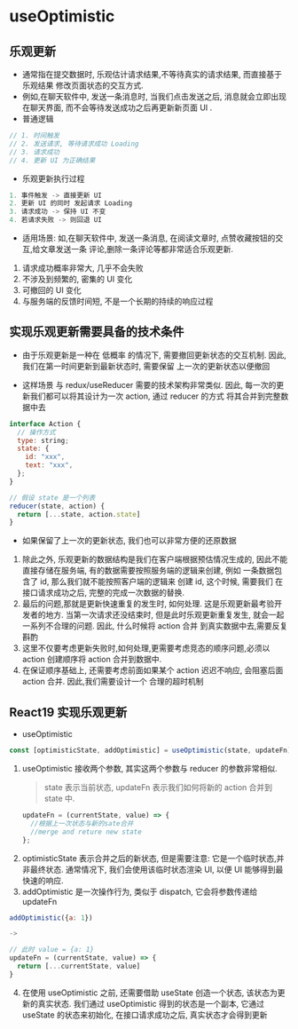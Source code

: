 # useOptimistic

## 乐观更新

- 通常指在提交数据时, 乐观估计请求结果,不等待真实的请求结果, 而直接基于乐观结果
  修改页面状态的交互方式.
- 例如,在聊天软件中, 发送一条消息时, 当我们点击发送之后, 消息就会立即出现在聊天界面,
  而不会等待发送成功之后再更新新页面 UI .
- 普通逻辑

```js
// 1. 时间触发
// 2. 发送请求, 等待请求成功 Loading
// 3. 请求成功
// 4. 更新 UI 为正确结果
```

- 乐观更新执行过程

```js
1. 事件触发 -> 直接更新 UI
2. 更新 UI 的同时 发起请求 Loading
3. 请求成功 -> 保持 UI 不变
4. 若请求失败 -> 则回退 UI
```

- 适用场景: 如,在聊天软件中, 发送一条消息, 在阅读文章时, 点赞收藏按钮的交互,给文章发送一条
  评论,删除一条评论等都非常适合乐观更新.

1. 请求成功概率非常大, 几乎不会失败
2. 不涉及到频繁的, 密集的 UI 变化
3. 可撤回的 UI 变化
4. 与服务端的反馈时间短, 不是一个长期的持续的响应过程

## 实现乐观更新需要具备的技术条件

- 由于乐观更新是一种在 低概率 的情况下, 需要撤回更新状态的交互机制. 因此, 我们在第一时间更新到最新状态时, 需要保留
  上一次的更新状态以便撤回

- 这样场景 与 redux/useReducer 需要的技术架构非常类似. 因此, 每一次的更新我们都可以将其设计为一次 action, 通过
  reducer 的方式 将其合并到完整数据中去

```js
interface Action {
  // 操作方式
  type: string;
  state: {
    id: "xxx",
    text: "xxx",
  };
}

// 假设 state 是一个列表
reducer(state, action) {
  return [...state, action.state]
}
```

- 如果保留了上一次的更新状态, 我们也可以非常方便的还原数据

1. 除此之外, 乐观更新的数据结构是我们在客户端根据预估情况生成的, 因此不能直接存储在服务端,
   有的数据需要按照服务端的逻辑来创建, 例如 一条数据包含了 id, 那么我们就不能按照客户端的逻辑来
   创建 id, 这个时候, 需要我们 在接口请求成功之后, 完整的完成一次数据的替换.
2. 最后的问题,那就是更新快速重复的发生时, 如何处理. 这是乐观更新最考验开发者的地方.
   当第一次请求还没结束时, 但是此时乐观更新重复发生, 就会一起一系列不合理的问题. 因此, 什么时候将 action 合并
   到真实数据中去,需要反复斟酌
3. 这里不仅要考虑更新失败时,如何处理,更需要考虑竞态的顺序问题,必须以 action 创建顺序将 action 合并到数据中.
4. 在保证顺序基础上, 还需要考虑前面如果某个 action 迟迟不响应, 会阻塞后面 action 合并. 因此,我们需要设计一个
   合理的超时机制

## React19 实现乐观更新

- useOptimistic

```jsx
const [optimisticState, addOptimistic] = useOptimistic(state, updateFn);
```

1. useOptimistic 接收两个参数, 其实这两个参数与 reducer 的参数非常相似.
   > state 表示当前状态, updateFn 表示我们如何将新的 action 合并到 state 中.
   ```jsx
   updateFn = (currentState, value) => {
     //根据上一次状态与新的sate合并
     //merge and reture new state
   };
   ```
2. optimisticState 表示合并之后的新状态, 但是需要注意: 它是一个临时状态,并非最终状态.
   通常情况下, 我们会使用该临时状态渲染 UI, 以便 UI 能够得到最快速的响应.
3. addOptimistic 是一次操作行为, 类似于 dispatch, 它会将参数传递给 updateFn

```jsx
addOptimistic({a: 1})

->

// 此时 value = {a: 1}
updateFn = (currentState, value) => {
  return [...currentState, value]
}
```

4. 在使用 useOptimistic 之前, 还需要借助 useState 创造一个状态, 该状态为更新的真实状态.
   我们通过 useOptimistic 得到的状态是一个副本, 它通过 useState 的状态来初始化, 在接口请求成功之后,
   真实状态才会得到更新
